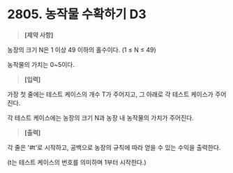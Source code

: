 # 2805. 농작물 수확하기 D3

> **[제약 사항]**

농장의 크기 N은 1 이상 49 이하의 홀수이다. (1 ≤ N ≤ 49)   

농작물의 가치는 0~5이다.   


> **[입력]**

가장 첫 줄에는 테스트 케이스의 개수 T가 주어지고, 그 아래로 각 테스트 케이스가 주어진다.   

각 테스트 케이스에는 농장의 크기 N과 농장 내 농작물의 가치가 주어진다.   


> **[출력]**

각 줄은 '#t'로 시작하고, 공백으로 농장의 규칙에 따라 얻을 수 있는 수익을 출력한다.   

(t는 테스트 케이스의 번호를 의미하며 1부터 시작한다.)